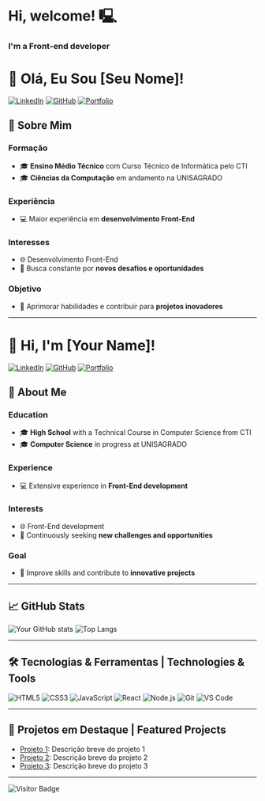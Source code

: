 # Hi, welcome! 🖳
### I'm a Front-end developer
# 👋 Olá, Eu Sou [Seu Nome]!

[![LinkedIn](https://img.shields.io/badge/LinkedIn-000?style=for-the-badge&logo=linkedin&logoColor=white)](https://www.linkedin.com/in/seu-perfil-linkedin)
[![GitHub](https://img.shields.io/badge/GitHub-000?style=for-the-badge&logo=github&logoColor=white)](https://github.com/seu-usuario-github)
[![Portfolio](https://img.shields.io/badge/Portfolio-000?style=for-the-badge&logo=internet-explorer&logoColor=white)](https://seu-portfolio.com)

## 🚀 Sobre Mim

### Formação
- 🎓 **Ensino Médio Técnico** com Curso Técnico de Informática pelo CTI
- 🎓 **Ciências da Computação** em andamento na UNISAGRADO

### Experiência
- 💻 Maior experiência em **desenvolvimento Front-End**

### Interesses
- 🌐 Desenvolvimento Front-End
- 🚀 Busca constante por **novos desafios e oportunidades**

### Objetivo
- 🎯 Aprimorar habilidades e contribuir para **projetos inovadores**

---

# 👋 Hi, I'm [Your Name]!

[![LinkedIn](https://img.shields.io/badge/LinkedIn-000?style=for-the-badge&logo=linkedin&logoColor=white)](https://www.linkedin.com/in/your-linkedin-profile)
[![GitHub](https://img.shields.io/badge/GitHub-000?style=for-the-badge&logo=github&logoColor=white)](https://github.com/your-github-username)
[![Portfolio](https://img.shields.io/badge/Portfolio-000?style=for-the-badge&logo=internet-explorer&logoColor=white)](https://your-portfolio.com)

## 🚀 About Me

### Education
- 🎓 **High School** with a Technical Course in Computer Science from CTI
- 🎓 **Computer Science** in progress at UNISAGRADO

### Experience
- 💻 Extensive experience in **Front-End development**

### Interests
- 🌐 Front-End development
- 🚀 Continuously seeking **new challenges and opportunities**

### Goal
- 🎯 Improve skills and contribute to **innovative projects**

---

## 📈 GitHub Stats

![Your GitHub stats](https://github-readme-stats.vercel.app/api?username=your-github-username&show_icons=true&theme=radical)
![Top Langs](https://github-readme-stats.vercel.app/api/top-langs/?username=your-github-username&layout=compact&theme=radical)

---

## 🛠️ Tecnologias & Ferramentas | Technologies & Tools

![HTML5](https://img.shields.io/badge/-HTML5-000?style=for-the-badge&logo=html5)
![CSS3](https://img.shields.io/badge/-CSS3-000?style=for-the-badge&logo=css3)
![JavaScript](https://img.shields.io/badge/-JavaScript-000?style=for-the-badge&logo=javascript)
![React](https://img.shields.io/badge/-React-000?style=for-the-badge&logo=react)
![Node.js](https://img.shields.io/badge/-Node.js-000?style=for-the-badge&logo=node.js)
![Git](https://img.shields.io/badge/-Git-000?style=for-the-badge&logo=git)
![VS Code](https://img.shields.io/badge/-VS%20Code-000?style=for-the-badge&logo=visual-studio-code)

---

## 🌟 Projetos em Destaque | Featured Projects

- [Projeto 1](https://github.com/your-github-username/projeto-1): Descrição breve do projeto 1
- [Projeto 2](https://github.com/your-github-username/projeto-2): Descrição breve do projeto 2
- [Projeto 3](https://github.com/your-github-username/projeto-3): Descrição breve do projeto 3

---

![Visitor Badge](https://visitor-badge.laobi.icu/badge?page_id=your-github-username.your-github-username)



<!---
- 🔭 I’m currently working on ...
- 🌱 I’m currently learning ...
- 👯 I’m looking to collaborate on ...
- 🤔 I’m looking for help with ...
- 💬 Ask me about ...
- 📫 How to reach me: ...
- 😄 Pronouns: ...
- ⚡ Fun fact: ...
-->

